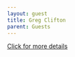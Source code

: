 ```yaml
---
layout: guest
title: Greg Clifton
parent: Guests
---
```



<div class="badge-base LI-profile-badge" data-locale="en_US" data-size="medium" data-theme="light" 
data-type="VERTICAL" data-vanity="greg-clifton-9621235" data-version="v1"><a class="badge-base__link 
LI-simple-link" href="https://www.linkedin.com/in/greg-clifton-9621235?trk=profile-badge">Click for more details</a></div>


